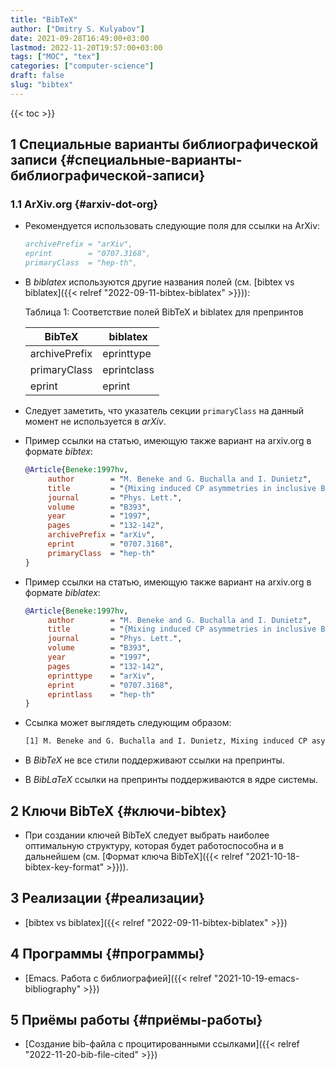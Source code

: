 ```yaml
---
title: "BibTeX"
author: ["Dmitry S. Kulyabov"]
date: 2021-09-28T16:49:00+03:00
lastmod: 2022-11-20T19:57:00+03:00
tags: ["MOC", "tex"]
categories: ["computer-science"]
draft: false
slug: "bibtex"
---
```


<!--more-->

{{< toc >}}


## <span class="section-num">1</span> Специальные варианты библиографической записи {#специальные-варианты-библиографической-записи}


### <span class="section-num">1.1</span> ArXiv.org {#arxiv-dot-org}

-   Рекомендуется использовать следующие поля для ссылки на ArXiv:
    ```bibtex
    archivePrefix = "arXiv",
    eprint        = "0707.3168",
    primaryClass  = "hep-th",
    ```
-   В _biblatex_ используются другие названия полей (см. [bibtex vs biblatex]({{< relref "2022-09-11-bibtex-biblatex" >}})):

    <div class="table-caption">
      <span class="table-number">&#1058;&#1072;&#1073;&#1083;&#1080;&#1094;&#1072; 1:</span>
      Соответствие полей BibTeX и biblatex для препринтов
    </div>

    | BibTeX        | biblatex    |
    |---------------|-------------|
    | archivePrefix | eprinttype  |
    | primaryClass  | eprintclass |
    | eprint        | eprint      |
-   Следует заметить, что указатель секции `primaryClass` на данный момент не используется в _arXiv_.
-   Пример ссылки на статью, имеющую также вариант на arxiv.org в формате _bibtex_:
    ```bibtex
    @Article{Beneke:1997hv,
         author        = "M. Beneke and G. Buchalla and I. Dunietz",
         title         = "{Mixing induced CP asymmetries in inclusive B decays}",
         journal       = "Phys. Lett.",
         volume        = "B393",
         year          = "1997",
         pages         = "132-142",
         archivePrefix = "arXiv",
         eprint        = "0707.3168",
         primaryClass  = "hep-th"
    }
    ```
-   Пример ссылки на статью, имеющую также вариант на arxiv.org в формате _biblatex_:
    ```bibtex
    @Article{Beneke:1997hv,
         author        = "M. Beneke and G. Buchalla and I. Dunietz",
         title         = "{Mixing induced CP asymmetries in inclusive B decays}",
         journal       = "Phys. Lett.",
         volume        = "B393",
         year          = "1997",
         pages         = "132-142",
         eprinttype    = "arXiv",
         eprint        = "0707.3168",
         eprintlass    = "hep-th"
    }
    ```

-   Ссылка может выглядеть следующим образом:
    ```tex
    [1] M. Beneke and G. Buchalla and I. Dunietz, Mixing induced CP asymmetries in inclusive B decays, Phys. Lett. B393, 132-142, 1997, hep-ph/9609357.
    ```
-   В _BibTeX_ не все стили поддерживают ссылки на препринты.
-   В _BibLaTeX_ ссылки на препринты поддерживаются в ядре системы.


## <span class="section-num">2</span> Ключи BibTeX {#ключи-bibtex}

-   При создании ключей BibTeX следует выбрать наиболее оптимальную структуру, которая будет работоспособна и в дальнейшем (см. [Формат ключа BibTeX]({{< relref "2021-10-18-bibtex-key-format" >}})).


## <span class="section-num">3</span> Реализации {#реализации}

-   [bibtex vs biblatex]({{< relref "2022-09-11-bibtex-biblatex" >}})


## <span class="section-num">4</span> Программы {#программы}

-   [Emacs. Работа с библиографией]({{< relref "2021-10-19-emacs-bibliography" >}})


## <span class="section-num">5</span> Приёмы работы {#приёмы-работы}

-   [Создание bib-файла с процитированными ссылками]({{< relref "2022-11-20-bib-file-cited" >}})

